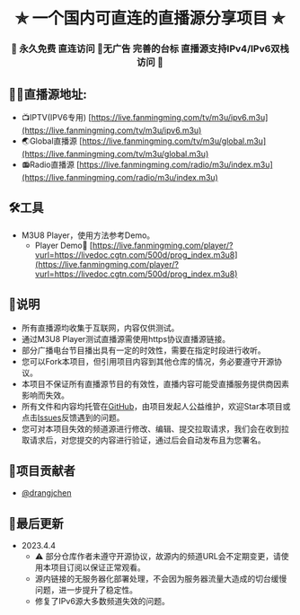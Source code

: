 <h1 align="center"> ✯ 一个国内可直连的直播源分享项目 ✯ </h1>

<h3 align="center">🔕 永久免费 直连访问 🚫无广告 完善的台标 直播源支持IPv4/IPv6双栈访问 🔕</h3>

## 🤹‍♂️直播源地址:
- 📺IPTV(IPV6专用) [https://live.fanmingming.com/tv/m3u/ipv6.m3u](https://live.fanmingming.com/tv/m3u/ipv6.m3u)
- 🌏Global直播源 [https://live.fanmingming.com/tv/m3u/global.m3u](https://live.fanmingming.com/tv/m3u/global.m3u)
- 📻Radio直播源 [https://live.fanmingming.com/radio/m3u/index.m3u](https://live.fanmingming.com/radio/m3u/index.m3u)

## 🛠️工具
- M3U8 Player，使用方法参考Demo。
  - Player Demo🔗 [https://live.fanmingming.com/player/?vurl=https://livedoc.cgtn.com/500d/prog_index.m3u8](https://live.fanmingming.com/player/?vurl=https://livedoc.cgtn.com/500d/prog_index.m3u8)

## 📖说明
- 所有直播源均收集于互联网，内容仅供测试。
- 通过M3U8 Player测试直播源需使用https协议直播源链接。
- 部分广播电台节目播出具有一定的时效性，需要在指定时段进行收听。
- 您可以Fork本项目，但引用项目内容到其他仓库的情况，务必要遵守开源协议。
- 本项目不保证所有直播源节目的有效性，直播内容可能受直播服务提供商因素影响而失效。
- 所有文件和内容均托管在[GitHub](https://github.com/fanmingming/live)，由项目发起人公益维护，欢迎Star本项目或点击[Issues](https://github.com/fanmingming/live/issues)反馈遇到的问题。
- 您可对本项目失效的频道源进行修改、编辑、提交拉取请求，我们会在收到拉取请求后，对您提交的内容进行验证，通过后会自动发布且为您署名。

## 🧑‍项目贡献者
- [@drangjchen](https://github.com/drangjchen)

## 📔最后更新
- 2023.4.4
  - ⚠ 部分仓库作者未遵守开源协议，故源内的频道URL会不定期变更，请使用本项目订阅以保证正常观看。
  - 源内链接的无服务器化部署处理，不会因为服务器流量大造成的切台缓慢问题，进一步提升了稳定性。
  - 修复了IPv6源大多数频道失效的问题。
